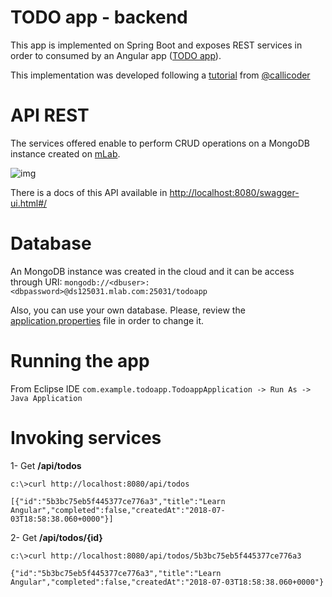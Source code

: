 # TODO app - backend
This app is implemented on Spring Boot and exposes REST services in order to consumed by an Angular app ([TODO app](https://github.com/jpOlivo/todoapp-frontend)).

This implementation was developed following a [tutorial](https://www.callicoder.com/spring-boot-mongodb-angular-js-rest-api-tutorial/) from [@callicoder](https://twitter.com/callicoder)


# API REST
The services offered enable to perform CRUD operations on a MongoDB instance created on [mLab](https://mlab.com/databases/todoapp).

![img](https://i.imgur.com/3k91pkd.png)

There is a docs of this API available in [http://localhost:8080/swagger-ui.html#/](http://localhost:8080/swagger-ui.html#/)


# Database
An MongoDB instance was created in the cloud and it can be access through URI: `mongodb://<dbuser>:<dbpassword>@ds125031.mlab.com:25031/todoapp`

Also, you can use your own database. Please, review the [application.properties](https://github.com/jpOlivo/todoapp-backend/blob/master/src/main/resources/application.properties) file in order to change it.


# Running the app
From Eclipse IDE `com.example.todoapp.TodoappApplication -> Run As -> Java Application`

# Invoking services

1- Get __/api/todos__

```
c:\>curl http://localhost:8080/api/todos 

[{"id":"5b3bc75eb5f445377ce776a3","title":"Learn Angular","completed":false,"createdAt":"2018-07-03T18:58:38.060+0000"}]
```

2- Get __/api/todos/{id}__

```
c:\>curl http://localhost:8080/api/todos/5b3bc75eb5f445377ce776a3

{"id":"5b3bc75eb5f445377ce776a3","title":"Learn Angular","completed":false,"createdAt":"2018-07-03T18:58:38.060+0000"}
```

 


